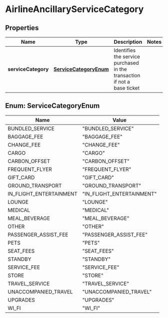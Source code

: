 
# AirlineAncillaryServiceCategory

## Properties
Name | Type | Description | Notes
------------ | ------------- | ------------- | -------------
**serviceCategory** | [**ServiceCategoryEnum**](#ServiceCategoryEnum) | Identifies the service purchased in the transaction if not a base ticket | 


<a name="ServiceCategoryEnum"></a>
## Enum: ServiceCategoryEnum
Name | Value
---- | -----
BUNDLED_SERVICE | &quot;BUNDLED_SERVICE&quot;
BAGGAGE_FEE | &quot;BAGGAGE_FEE&quot;
CHANGE_FEE | &quot;CHANGE_FEE&quot;
CARGO | &quot;CARGO&quot;
CARBON_OFFSET | &quot;CARBON_OFFSET&quot;
FREQUENT_FLYER | &quot;FREQUENT_FLYER&quot;
GIFT_CARD | &quot;GIFT_CARD&quot;
GROUND_TRANSPORT | &quot;GROUND_TRANSPORT&quot;
IN_FLIGHT_ENTERTAINMENT | &quot;IN_FLIGHT_ENTERTAINMENT&quot;
LOUNGE | &quot;LOUNGE&quot;
MEDICAL | &quot;MEDICAL&quot;
MEAL_BEVERAGE | &quot;MEAL_BEVERAGE&quot;
OTHER | &quot;OTHER&quot;
PASSENGER_ASSIST_FEE | &quot;PASSENGER_ASSIST_FEE&quot;
PETS | &quot;PETS&quot;
SEAT_FEES | &quot;SEAT_FEES&quot;
STANDBY | &quot;STANDBY&quot;
SERVICE_FEE | &quot;SERVICE_FEE&quot;
STORE | &quot;STORE&quot;
TRAVEL_SERVICE | &quot;TRAVEL_SERVICE&quot;
UNACCOMPANIED_TRAVEL | &quot;UNACCOMPANIED_TRAVEL&quot;
UPGRADES | &quot;UPGRADES&quot;
WI_FI | &quot;WI_FI&quot;



